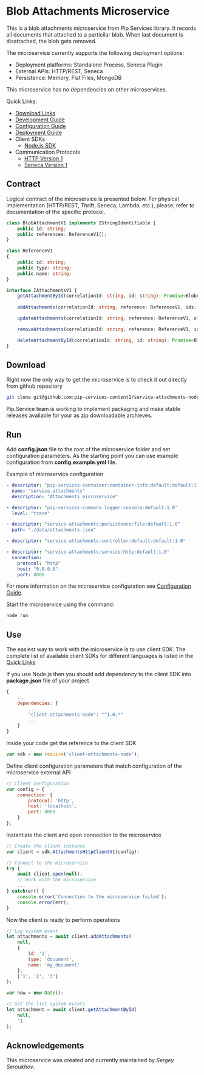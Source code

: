 # Blob Attachments Microservice

This is a blob attachments microservice from Pip.Services library. 
It records all documents that attached to a particilar blob.
When last document is disattached, the blob gets removed.

The microservice currently supports the following deployment options:
* Deployment platforms: Standalone Process, Seneca Plugin
* External APIs: HTTP/REST, Seneca
* Persistence: Memory, Flat Files, MongoDB

This microservice has no dependencies on other microservices.

<a name="links"></a> Quick Links:

* [Download Links](doc/Downloads.md)
* [Development Guide](doc/Development.md)
* [Configuration Guide](doc/Configuration.md)
* [Deployment Guide](doc/Deployment.md)
* Client SDKs
  - [Node.js SDK](https://github.com/pip-services-content2/client-attachments-node)
* Communication Protocols
  - [HTTP Version 1](doc/HttpProtocolV1.md)
  - [Seneca Version 1](doc/SenecaProtocolV1.md)

##  Contract

Logical contract of the microservice is presented below. For physical implementation (HTTP/REST, Thrift, Seneca, Lambda, etc.),
please, refer to documentation of the specific protocol.

```typescript
class BlobAttachmentV1 implements IStringIdentifiable {
    public id: string;
    public references: ReferenceV1[];
}

class ReferenceV1
{
    public id: string;
    public type: string;
    public name: string;
}

interface IAttachmentsV1 {
    getAttachmentById(correlationId: string, id: string): Promise<BlobAttachmentV1>;
    
    addAttachments(correlationId: string, reference: ReferenceV1, ids: string[]): Promise<BlobAttachmentV1[]>;

    updateAttachments(correlationId: string, reference: ReferenceV1, oldIds: string[], newIds: string[]): Promise<BlobAttachmentV1[]>;

    removeAttachments(correlationId: string, reference: ReferenceV1, ids: string[]): Promise<BlobAttachmentV1[]>;

    deleteAttachmentById(correlationId: string, id: string): Promise<BlobAttachmentV1>;
}
```

## Download

Right now the only way to get the microservice is to check it out directly from github repository
```bash
git clone git@github.com:pip-services-content2/service-attachments-node.git
```

Pip.Service team is working to implement packaging and make stable releases available for your 
as zip downloadable archieves.

## Run

Add **config.json** file to the root of the microservice folder and set configuration parameters.
As the starting point you can use example configuration from **config.example.yml** file. 

Example of microservice configuration
```yaml
- descriptor: "pip-services-container:container-info:default:default:1.0"
  name: "service-attachments"
  description: "Attachments microservice"

- descriptor: "pip-services-commons:logger:console:default:1.0"
  level: "trace"

- descriptor: "service-attachments:persistence:file:default:1.0"
  path: "./data/attachments.json"

- descriptor: "service-attachments:controller:default:default:1.0"

- descriptor: "service-attachments:service:http:default:1.0"
  connection:
    protocol: "http"
    host: "0.0.0.0"
    port: 8080
```
 
For more information on the microservice configuration see [Configuration Guide](Configuration.md).

Start the microservice using the command:
```bash
node run
```

## Use

The easiest way to work with the microservice is to use client SDK. 
The complete list of available client SDKs for different languages is listed in the [Quick Links](#links)

If you use Node.js then you should add dependency to the client SDK into **package.json** file of your project
```javascript
{
    ...
    dependencies: {
        ...
        "client-attachments-node": "^1.0.*"
        ...
    }
}
```

Inside your code get the reference to the client SDK
```javascript
var sdk = new require('client-attachments-node');
```

Define client configuration parameters that match configuration of the microservice external API
```javascript
// Client configuration
var config = {
    connection: {
        protocol: 'http',
        host: 'localhost', 
        port: 8080
    }
};
```

Instantiate the client and open connection to the microservice
```javascript
// Create the client instance
var client = sdk.AttachmentsHttpClientV1(config);

// Connect to the microservice
try {
    await client.open(null);
    // Work with the microservice
    ...
} catch(err) {
    console.error('Connection to the microservice failed');
    console.error(err);
}
```

Now the client is ready to perform operations
```javascript
// Log system event
let attachments = await client.addAttachments(
    null,
    {
        id: '1',
        type: 'document',
        name: 'my_document'
    },
    ['1', '2', '3']
);
```

```javascript
var now = new Date();

// Get the list system events
let attachment = await client.getAttachmentById(
    null,
    '1'
);
```    

## Acknowledgements

This microservice was created and currently maintained by *Sergey Seroukhov*.

